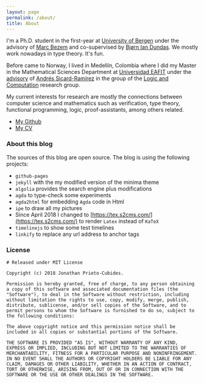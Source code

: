 ```yaml
---
layout: page
permalink: /about/
title: About
---
```


I'm a Ph.D. student in the first-year at [University of
Bergen](https://www.uib.no/en/ii) under the advisory of [Marc
Bezem](https://cas.oslo.no/fellows/marc-bezem-article2086-828.html) and
co-supervised by [Bjørn Ian
Dundas](https://cas.oslo.no/fellows/bjorn-ian-dundas-article2087-828.html).
We mostly work nowadays in type theory. It's fun.

Before came to Norway, I lived in Medellín, Colombia where I did my Master
in the Mathematical Sciences Department at [Universidad
EAFIT](http://www.eafit.edu.co/) under the
[advisory](http://www1.eafit.edu.co/asr/supervised-students.html) of [Andrés
Sicard-Ramírez](http://www1.eafit.edu.co/asr/) in the group of the [Logic and
Computation](http://scienti.colciencias.gov.co:8080/gruplac/jsp/visualiza/visualizagr.jsp?nro=00000000008091)
research group.

My current interests for research are mostly the connections between computer
science and mathematics such as verification, type theory, functional
programming, logic, proof-assistants, among others related.

- [My Github](http://github.com/jonaprieto)
- [My CV](http://github.com/jonaprieto/curriculum-vitae)

### About this blog

The sources of this blog are open source. The blog is using the following projects:

- `github-pages`
- `jekyll` with the my modified version of the minima theme
- `algolia` provides the search engine plus modifications
- `agda` to type-check some experiments
- `agda2html` for embedding `Agda` code in Html
- `ipe` to draw all my pictures
- Since April 2018 I changed to [https://tex.s2cms.com/](https://tex.s2cms.com/) to render `Latex` instead of `KaTeX`
- `timelinejs` to show some test timelines
- `linkify` to replace any url address to anchor tags

### License

```
# Released under MIT License

Copyright (c) 2018 Jonathan Prieto-Cubides.

Permission is hereby granted, free of charge, to any person obtaining a copy of this software and associated documentation files (the "Software"), to deal in the Software without restriction, including without limitation the rights to use, copy, modify, merge, publish, distribute, sublicense, and/or sell copies of the Software, and to permit persons to whom the Software is furnished to do so, subject to the following conditions:

The above copyright notice and this permission notice shall be included in all copies or substantial portions of the Software.

THE SOFTWARE IS PROVIDED "AS IS", WITHOUT WARRANTY OF ANY KIND, EXPRESS OR IMPLIED, INCLUDING BUT NOT LIMITED TO THE WARRANTIES OF MERCHANTABILITY, FITNESS FOR A PARTICULAR PURPOSE AND NONINFRINGEMENT. IN NO EVENT SHALL THE AUTHORS OR COPYRIGHT HOLDERS BE LIABLE FOR ANY CLAIM, DAMAGES OR OTHER LIABILITY, WHETHER IN AN ACTION OF CONTRACT, TORT OR OTHERWISE, ARISING FROM, OUT OF OR IN CONNECTION WITH THE SOFTWARE OR THE USE OR OTHER DEALINGS IN THE SOFTWARE.
```
